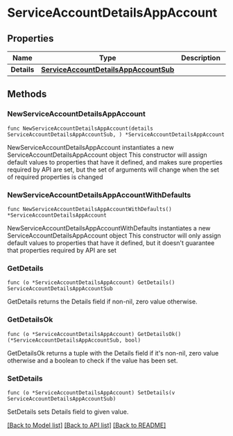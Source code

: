 # ServiceAccountDetailsAppAccount

## Properties

Name | Type | Description | Notes
------------ | ------------- | ------------- | -------------
**Details** | [**ServiceAccountDetailsAppAccountSub**](ServiceAccountDetailsAppAccountSub.md) |  | 

## Methods

### NewServiceAccountDetailsAppAccount

`func NewServiceAccountDetailsAppAccount(details ServiceAccountDetailsAppAccountSub, ) *ServiceAccountDetailsAppAccount`

NewServiceAccountDetailsAppAccount instantiates a new ServiceAccountDetailsAppAccount object
This constructor will assign default values to properties that have it defined,
and makes sure properties required by API are set, but the set of arguments
will change when the set of required properties is changed

### NewServiceAccountDetailsAppAccountWithDefaults

`func NewServiceAccountDetailsAppAccountWithDefaults() *ServiceAccountDetailsAppAccount`

NewServiceAccountDetailsAppAccountWithDefaults instantiates a new ServiceAccountDetailsAppAccount object
This constructor will only assign default values to properties that have it defined,
but it doesn't guarantee that properties required by API are set

### GetDetails

`func (o *ServiceAccountDetailsAppAccount) GetDetails() ServiceAccountDetailsAppAccountSub`

GetDetails returns the Details field if non-nil, zero value otherwise.

### GetDetailsOk

`func (o *ServiceAccountDetailsAppAccount) GetDetailsOk() (*ServiceAccountDetailsAppAccountSub, bool)`

GetDetailsOk returns a tuple with the Details field if it's non-nil, zero value otherwise
and a boolean to check if the value has been set.

### SetDetails

`func (o *ServiceAccountDetailsAppAccount) SetDetails(v ServiceAccountDetailsAppAccountSub)`

SetDetails sets Details field to given value.



[[Back to Model list]](../README.md#documentation-for-models) [[Back to API list]](../README.md#documentation-for-api-endpoints) [[Back to README]](../README.md)


